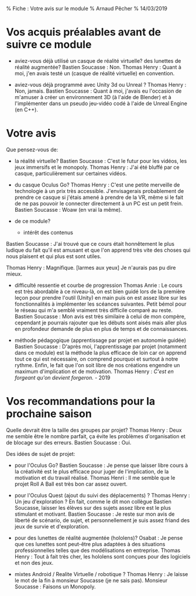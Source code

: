 % Fiche : Votre avis sur le module
% Arnaud Pêcher
% 14/03/2019

# Vos acquis préalables avant de suivre ce module

* aviez-vous déjà utilisé un casque de réalité virtuelle? des lunettes de réalité augmentée?
Bastien Soucasse : Non.
Thomas Henry : Quant à moi, j'en avais testé un (casque de réalité virtuelle) en convention.

* aviez-vous déjà programmé avec Unity 3d ou Unreal ?
Thomas Henry : Non, jamais.
Bastien Soucasse : Quant à moi, j'avais eu l'occasion de m'amuser à créer un environnement 3D (à l'aide de Blender)
et à l'implémenter dans un pseudo jeu-vidéo codé à l'aide de Unreal Engine (en C++).

# Votre avis 

Que pensez-vous de:

* la réalité virtuelle?
Bastien Soucasse : C'est le futur pour les vidéos, les jeux immersifs et le monopoly.
Thomas Henry : J'ai été bluffé par ce casque, particulièrement sur certaines vidéos.

* du casque Oculus Go?
Thomas Henry : C'est une petite merveille de technologie à un prix très accessible. J'envisagerais
probablement de prendre ce casque si j'étais amené à prendre de la VR, même si le fait de ne pas
pouvoir le connecter directement à un PC est un petit frein.
Bastien Soucasse : Woaw (en vrai la même).

* de ce module? 
   
   * intérêt des contenus
   
Bastien Soucasse : J'ai trouvé que ce cours était honnêtement le plus ludique du fait qu'il est
amusant et que l'on apprend très vite des choses qui nous plaisent et qui plus est sont utiles.
   
Thomas Henry : Magnifique. [larmes aux yeux] Je n'aurais pas pu dire mieux.
   
   * difficulté ressentie et courbe de progression
   Thomas Anrie : Le cours est très abordable à ce niveau-là, on est bien guidé lors de la 
   première leçon pour prendre l'outil (Unity) en main puis on est assez libre sur les
   fonctionnalités à implémenter les scéances suivantes. Petit bémol pour le réseau qui m'a
   semblé vraiment très difficile comparé au reste.
   Bastien Soucasse : Mon avis est très similaire à celui de mon compère, cependant je pourrais
   rajouter que les débuts sont aisés mais aller plus en profondeur demande de plus en plus de
   temps et de connaissances.
   
   * méthode pédagogique (apprentissage par projet en autonomie guidée)
    Bastien Soucasse : D'après moi, l'apprentissage par projet (notamment dans ce module) est la
    méthode la plus efficace de loin car on apprend tout ce qui est nécessaire, on comprend pourquoi
    et surtout à notre rythme. Enfin, le fait que l'on soit libre de nos créations engendre un
    maximum d'implication et de motivation.
    Thomas Henry : *C'est en forgeant qu'on devient forgeron.* - 2019

# Vos recommandations pour la prochaine saison

Quelle devrait être la taille des groupes par projet?
Thomas Henry : Deux me semble être le nombre parfait, ça évite les problèmes d'organisation et
de blocage sur des erreurs.
Bastien Soucasse : Oui.

Des idées de sujet de projet:

* pour l'Oculus Go? 
Bastien Soucasse : Je pense que laisser libre cours à la créativité est le plus efficace pour juger de
l'implication, de la motivation et du travail réalisé.
Thomas Henri : Il me semble que le projet Roll A Ball est très bon car assez ouvert.
   
* pour l'Oculus Quest (ajout du suivi des déplacements) ? 
Thomas Henry : Un jeu d'exploration ? En fait, comme le dit mon collègue Bastien Soucasse, laisser les
élèves sur des sujets assez libre est le plus stimulant et motivant.
Bastien Soucasse : Je reste sur mon avis de liberté de scénario, de sujet, et personnellement je suis 
assez friand des jeux de survie et d'exploration.

* pour des lunettes de réalité augmentée (hololens)?
Osabat : Je pense que ces lunettes sont peut-être plus adaptées à des situations professionnelles telles
que des modélisations en entreprise.
Thomas Henry : Tout à fait très cher, les hololens sont conçues pour des logiciels et non des jeux.

* mixtes Android / Realite Virtuelle / robotique ? 
Thomas Henry : Je laisse le mot de la fin à monsieur Soucasse (je ne sais pas).
Monsieur Soucasse : Faisons un Monopoly.

